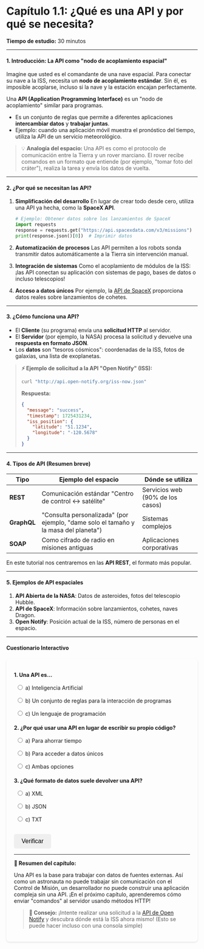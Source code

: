 # **Capítulo 1.1: ¿Qué es una API y por qué se necesita?**
**Tiempo de estudio:** 30 minutos

---

#### **1. Introducción: La API como "nodo de acoplamiento espacial"**
Imagine que usted es el comandante de una nave espacial. Para conectar su nave a la ISS, necesita un **nodo de acoplamiento estándar**. Sin él, es imposible acoplarse, incluso si la nave y la estación encajan perfectamente.

Una **API (Application Programming Interface)** es un "nodo de acoplamiento" similar para programas.
- Es un conjunto de reglas que permite a diferentes aplicaciones **intercambiar datos** y **trabajar juntas**.
- Ejemplo: cuando una aplicación móvil muestra el pronóstico del tiempo, utiliza la API de un servicio meteorológico.

> 💡 **Analogía del espacio:**
> Una API es como el protocolo de comunicación entre la Tierra y un rover marciano. El rover recibe comandos en un formato que entiende (por ejemplo, "tomar foto del cráter"), realiza la tarea y envía los datos de vuelta.

---

#### **2. ¿Por qué se necesitan las API?**
1. **Simplificación del desarrollo**
   En lugar de crear todo desde cero, utiliza una API ya hecha, como la **SpaceX API**.
   ```python
   # Ejemplo: Obtener datos sobre los lanzamientos de SpaceX
   import requests
   response = requests.get("https://api.spacexdata.com/v3/missions")
   print(response.json()[0])  # Imprimir datos
   ```

2. **Automatización de procesos**
   Las API permiten a los robots sonda transmitir datos automáticamente a la Tierra sin intervención manual.

3. **Integración de sistemas**
   Como el acoplamiento de módulos de la ISS: ¡las API conectan su aplicación con sistemas de pago, bases de datos o incluso telescopios!

4. **Acceso a datos únicos**
   Por ejemplo, la [API de SpaceX](https://docs.spacexdata.com/) proporciona datos reales sobre lanzamientos de cohetes.

---

#### **3. ¿Cómo funciona una API?**

- El **Cliente** (su programa) envía una **solicitud HTTP** al servidor.
- El **Servidor** (por ejemplo, la NASA) procesa la solicitud y devuelve una **respuesta en formato JSON**.
- Los **datos** son "tesoros cósmicos": coordenadas de la ISS, fotos de galaxias, una lista de exoplanetas.

> **⚡ Ejemplo de solicitud a la API "Open Notify" (ISS):**
> ```bash
> curl "http://api.open-notify.org/iss-now.json"
> ```
> **Respuesta:**
> ```json
> {
>   "message": "success",
>   "timestamp": 1725431234,
>   "iss_position": {
>     "latitude": "51.1234",
>     "longitude": "-120.5678"
>   }
> }
> ```

---

#### **4. Tipos de API (Resumen breve)**
| Tipo       | Ejemplo del espacio                     | Dónde se utiliza          |
|-----------|---------------------------------------|---------------------------|
| **REST**  | Comunicación estándar "Centro de control ↔ satélite"     | Servicios web (90% de los casos) |
| **GraphQL**| "Consulta personalizada" (por ejemplo, "dame solo el tamaño y la masa del planeta") | Sistemas complejos          |
| **SOAP**  | Como cifrado de radio en misiones antiguas    | Aplicaciones corporativas  |

En este tutorial nos centraremos en las **API REST**, el formato más popular.

---

#### **5. Ejemplos de API espaciales**
1. **API Abierta de la NASA**: Datos de asteroides, fotos del telescopio Hubble.
2. **API de SpaceX**: Información sobre lanzamientos, cohetes, naves Dragon.
3. **Open Notify**: Posición actual de la ISS, número de personas en el espacio.

---

#### **Cuestionario Interactivo**

<style>
    #quiz-container {
        border-radius: 8px;
        padding: 20px;
        margin-top: 20px;
        box-shadow: 0 2px 4px rgba(0,0,0,0.1);
    }
    .question {
        margin-bottom: 15px;
    }
    .question p {
        font-weight: bold;
        margin-bottom: 10px;
    }
    #quiz-container label {
        display: block;
        margin-bottom: 5px;
        cursor: pointer;
        padding: 5px;
        border-radius: 4px;
    }
    #quiz-container button {
        border: none;
        padding: 10px 20px;
        border-radius: 5px;
        cursor: pointer;
        font-size: 16px;
        margin-top: 10px;
    }
    #quiz-container button:hover {
    }
    #quiz-results {
        margin-top: 20px;
        padding: 15px;
        border-radius: 5px;
    }
</style>

<div id="quiz-container">
  <form id="quiz-form">
    <div class="question">
      <p>1. Una API es...</p>
      <label><input type="radio" name="q1" value="a"> a) Inteligencia Artificial</label>
      <label><input type="radio" name="q1" value="b"> b) Un conjunto de reglas para la interacción de programas</label>
      <label><input type="radio" name="q1" value="c"> c) Un lenguaje de programación</label>
    </div>
    <div class="question">
      <p>2. ¿Por qué usar una API en lugar de escribir su propio código?</p>
      <label><input type="radio" name="q2" value="a"> a) Para ahorrar tiempo</label>
      <label><input type="radio" name="q2" value="b"> b) Para acceder a datos únicos</label>
      <label><input type="radio" name="q2" value="c"> c) Ambas opciones</label>
    </div>
    <div class="question">
      <p>3. ¿Qué formato de datos suele devolver una API?</p>
      <label><input type="radio" name="q3" value="a"> a) XML</label>
      <label><input type="radio" name="q3" value="b"> b) JSON</label>
      <label><input type="radio" name="q3" value="c"> c) TXT</label>
    </div>
    <div class="question">
    <button type="button" onclick="checkQuizAnswers()">Verificar</button>
  </form>
  <div id="quiz-results" style="display:none;"></div>
</div>

<script>
  function checkQuizAnswers() {
    const correctAnswers = { q1: 'b', q2: 'c', q3: 'b'};
    const form = document.getElementById('quiz-form');
    const resultsContainer = document.getElementById('quiz-results');
    let score = 0;
    let resultsHTML = '<h4>Resultados:</h4><ul>';

    for (const [question, correctAnswer] of Object.entries(correctAnswers)) {
      const questionDiv = form.querySelector(`input[name="${question}"]`).closest('.question');
      const labels = questionDiv.querySelectorAll('label');
      labels.forEach(l => {
          l.style.color = 'inherit';
          l.style.fontWeight = 'normal';
          l.style.border = 'none';
      });

      const userAnswer = form.elements[question] ? form.elements[question].value : undefined;

      if (userAnswer) {
        const selectedLabel = form.querySelector(`input[name="${question}"][value="${userAnswer}"]`).parentElement;
        if (userAnswer === correctAnswer) {
          score++;
          selectedLabel.style.color = '#28a745';
          selectedLabel.style.fontWeight = 'bold';
          resultsHTML += `<li>Pregunta ${question.slice(1)}: <span style="color:#28a745;">¡Correcto!</span></li>`;
        } else {
          selectedLabel.style.color = '#dc3545';
          selectedLabel.style.fontWeight = 'bold';
          const correctLabel = form.querySelector(`input[name="${question}"][value="${correctAnswer}"]`).parentElement;
          correctLabel.style.color = '#28a745';
          correctLabel.style.fontWeight = 'bold';
          resultsHTML += `<li>Pregunta ${question.slice(1)}: <span style="color:#dc3545;">Incorrecto.</span> Respuesta correcta: <b>${correctAnswer.toUpperCase()}</b></li>`;
        }
      } else {
        resultsHTML += `<li>Pregunta ${question.slice(1)}: <span style="color:#ffc107;">Sin respuesta.</span></li>`;
      }
    }

    resultsHTML += `</ul><p><b>Su resultado: ${score} de ${Object.keys(correctAnswers).length}</b></p>`;
    resultsContainer.innerHTML = resultsHTML;
    resultsContainer.style.display = 'block';
  }
</script>

---

**🚀 Resumen del capítulo:**

Una API es la base para trabajar con datos de fuentes externas. Así como un astronauta no puede trabajar sin comunicación con el Control de Misión, un desarrollador no puede construir una aplicación compleja sin una API. ¡En el próximo capítulo, aprenderemos cómo enviar "comandos" al servidor usando métodos HTTP!

> **📌 Consejo:** ¡Intente realizar una solicitud a la [API de Open Notify](http://api.open-notify.org/) y descubra dónde está la ISS ahora mismo! (Esto se puede hacer incluso con una consola simple)
